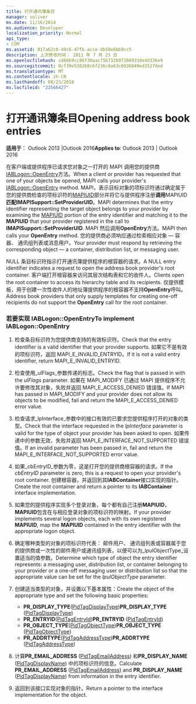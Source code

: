 ```yaml
---
title: 打开通讯簿条目
manager: soliver
ms.date: 11/16/2014
ms.audience: Developer
localization_priority: Normal
api_type:
- COM
ms.assetid: 017a62c0-49c6-47fb-acce-db58e6bb9cc5
description: 上次修改时间： 2011 年 7 月 23 日
ms.openlocfilehash: cd86b9cc86f30aac75b732b97208933de4d336e9
ms.sourcegitcommit: 0cf39e5382b8c6f236c8a63c6036849ed3527ded
ms.translationtype: MT
ms.contentlocale: zh-CN
ms.lasthandoff: 08/23/2018
ms.locfileid: "22566427"
---
```

# <a name="opening-address-book-entries"></a><span data-ttu-id="482f9-103">打开通讯簿条目</span><span class="sxs-lookup"><span data-stu-id="482f9-103">Opening address book entries</span></span>

<span data-ttu-id="482f9-104">**适用于**： Outlook 2013 |Outlook 2016</span><span class="sxs-lookup"><span data-stu-id="482f9-104">**Applies to**: Outlook 2013 | Outlook 2016</span></span> 
  
<span data-ttu-id="482f9-105">在客户端或提供程序已请求您对象之一打开的 MAPI 调用您的提供商[IABLogon::OpenEntry](iablogon-openentry.md)方法。</span><span class="sxs-lookup"><span data-stu-id="482f9-105">When a client or provider has requested that one of your objects be opened, MAPI calls your provider's [IABLogon::OpenEntry](iablogon-openentry.md) method.</span></span> <span data-ttu-id="482f9-106">MAPI，表示目标对象的项标识符通过确定属于您的提供商检查的项标识符的[MAPIUID](mapiuid.md)部分并将它与提供程序注册**调用**MAPIUID**匹配IMAPISupport::SetProviderUID**。</span><span class="sxs-lookup"><span data-stu-id="482f9-106">MAPI determines that the entry identifier representing the target object belongs to your provider by examining the [MAPIUID](mapiuid.md) portion of the entry identifier and matching it to the **MAPIUID** that your provider registered in the call to **IMAPISupport::SetProviderUID**.</span></span> <span data-ttu-id="482f9-107">MAPI 然后调用**OpenEntry**方法。</span><span class="sxs-lookup"><span data-stu-id="482f9-107">MAPI then calls your **OpenEntry** method.</span></span> <span data-ttu-id="482f9-108">您的提供商必须响应通过检索相应对象 — 容器、 通讯组列表或消息用户。</span><span class="sxs-lookup"><span data-stu-id="482f9-108">Your provider must respond by retrieving the corresponding object — a container, distribution list, or messaging user.</span></span> 
  
<span data-ttu-id="482f9-109">NULL 条目标识符指示打开通讯簿提供程序的根容器的请求。</span><span class="sxs-lookup"><span data-stu-id="482f9-109">A NULL entry identifier indicates a request to open the address book provider's root container.</span></span> <span data-ttu-id="482f9-110">客户端打开根容器来访问其层次结构表和它的收件人。</span><span class="sxs-lookup"><span data-stu-id="482f9-110">Clients open the root container to access its hierarchy table and its recipients.</span></span> <span data-ttu-id="482f9-111">仅提供模板，用于创建一次性收件人的地址簿提供程序的根容器不支持**OpenEntry**呼叫。</span><span class="sxs-lookup"><span data-stu-id="482f9-111">Address book providers that only supply templates for creating one-off recipients do not support the **OpenEntry** call for the root container.</span></span> 
  
### <a name="to-implement-iablogonopenentry"></a><span data-ttu-id="482f9-112">若要实现 IABLogon::OpenEntry</span><span class="sxs-lookup"><span data-stu-id="482f9-112">To implement IABLogon::OpenEntry</span></span>
  
1. <span data-ttu-id="482f9-113">检查条目标识符为您提供商支持的有效标识符。</span><span class="sxs-lookup"><span data-stu-id="482f9-113">Check that the entry identifier is a valid identifier that your provider supports.</span></span> <span data-ttu-id="482f9-114">如果它不是有效的项标识符，返回 MAPI_E_INVALID_ENTRYID。</span><span class="sxs-lookup"><span data-stu-id="482f9-114">If it is not a valid entry identifier, return MAPI_E_INVALID_ENTRYID.</span></span> 
    
2. <span data-ttu-id="482f9-115">检查使用_ulFlags_参数传递的标志。</span><span class="sxs-lookup"><span data-stu-id="482f9-115">Check the flag that is passed in with the  _ulFlags_ parameter.</span></span> <span data-ttu-id="482f9-116">如果在 MAPI_MODIFY 已通过 MAPI 提供程序不允许要修改其对象，失败并返回 MAPI_E_ACCESS_DENIED 错误值。</span><span class="sxs-lookup"><span data-stu-id="482f9-116">If MAPI has passed in MAPI_MODIFY and your provider does not allow its objects to be modified, fail and return the MAPI_E_ACCESS_DENIED error value.</span></span> 
    
3. <span data-ttu-id="482f9-117">检查请求_lpInterface_参数中的接口有效的已要求您提供程序打开的对象的类型。</span><span class="sxs-lookup"><span data-stu-id="482f9-117">Check that the interface requested in the  _lpInterface_ parameter is valid for the type of object your provider has been asked to open.</span></span> <span data-ttu-id="482f9-118">如果传递中的参数无效，失败并返回 MAPI_E_INTERFACE_NOT_SUPPORTED 错误值。</span><span class="sxs-lookup"><span data-stu-id="482f9-118">If an invalid parameter has been passed in, fail and return the MAPI_E_INTERFACE_NOT_SUPPORTED error value.</span></span> 
    
4. <span data-ttu-id="482f9-119">如果_cbEntryID_参数为零，这是打开您的提供商根容器的请求。</span><span class="sxs-lookup"><span data-stu-id="482f9-119">If the  _cbEntryID_ parameter is zero, this is a request to open your provider's root container.</span></span> <span data-ttu-id="482f9-120">创建根容器，并返回到其**IABContainer**接口实现的指针。</span><span class="sxs-lookup"><span data-stu-id="482f9-120">Create the root container and return a pointer to its **IABContainer** interface implementation.</span></span> 
    
5. <span data-ttu-id="482f9-121">如果您的提供程序实现多个登录对象，每个都有自己注册**MAPIUID**， **MAPIUID**包含在与相应登录对象的项标识符的映射。</span><span class="sxs-lookup"><span data-stu-id="482f9-121">If your provider implements several logon objects, each with its own registered **MAPIUID**, map the **MAPIUID** contained in the entry identifier with the appropriate logon object.</span></span> 
    
6. <span data-ttu-id="482f9-122">确定哪种类型的对象的项标识符代表： 邮件用户、 通讯组列表或容器属于您的提供商或一次性的邮件用户或通讯组列表，以便可以为_lpulObjectType_设置适当的值参数。</span><span class="sxs-lookup"><span data-stu-id="482f9-122">Determine which type of object the entry identifier represents: a messaging user, distribution list, or container belonging to your provider or a one-off messaging user or distribution list so that the appropriate value can be set for the  _lpulObjectType_ parameter.</span></span> 
    
7. <span data-ttu-id="482f9-123">创建适当类型的对象，并设置以下基本属性：</span><span class="sxs-lookup"><span data-stu-id="482f9-123">Create the object of the appropriate type and set the following basic properties:</span></span>
    
    - <span data-ttu-id="482f9-124">**PR_DISPLAY_TYPE**([PidTagDisplayType](pidtagdisplaytype-canonical-property.md))</span><span class="sxs-lookup"><span data-stu-id="482f9-124">**PR_DISPLAY_TYPE** ([PidTagDisplayType](pidtagdisplaytype-canonical-property.md))</span></span>
    - <span data-ttu-id="482f9-125">**PR_ENTRYID**([PidTagEntryId](pidtagentryid-canonical-property.md))</span><span class="sxs-lookup"><span data-stu-id="482f9-125">**PR_ENTRYID** ([PidTagEntryId](pidtagentryid-canonical-property.md))</span></span>
    - <span data-ttu-id="482f9-126">**PR_OBJECT_TYPE**([PidTagObjectType](pidtagobjecttype-canonical-property.md))</span><span class="sxs-lookup"><span data-stu-id="482f9-126">**PR_OBJECT_TYPE** ([PidTagObjectType](pidtagobjecttype-canonical-property.md))</span></span>
    - <span data-ttu-id="482f9-127">**PR_ADDRTYPE**([PidTagAddressType](pidtagaddresstype-canonical-property.md))</span><span class="sxs-lookup"><span data-stu-id="482f9-127">**PR_ADDRTYPE** ([PidTagAddressType](pidtagaddresstype-canonical-property.md))</span></span>
    
8. <span data-ttu-id="482f9-128">计算**PR_EMAIL_ADDRESS** ([PidTagEmailAddress](pidtagemailaddress-canonical-property.md)) 和**PR_DISPLAY_NAME** ([PidTagDisplayName](pidtagdisplayname-canonical-property.md)) 中的项标识符的信息。</span><span class="sxs-lookup"><span data-stu-id="482f9-128">Calculate **PR_EMAIL_ADDRESS** ([PidTagEmailAddress](pidtagemailaddress-canonical-property.md)) and **PR_DISPLAY_NAME** ([PidTagDisplayName](pidtagdisplayname-canonical-property.md)) from information in the entry identifier.</span></span>
    
9. <span data-ttu-id="482f9-129">返回到该接口实现对象的指针。</span><span class="sxs-lookup"><span data-stu-id="482f9-129">Return a pointer to the interface implementation for the object.</span></span> 
    

